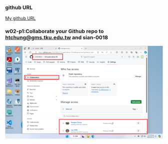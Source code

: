 ### github URL

[My github URL](https://github.com/210410055/113-sweb-demo-55)

### w02-p1:Collaborate your Github repo to htchung@gms.tku.edu.tw and sian-0018

![](w02-p1.png)
